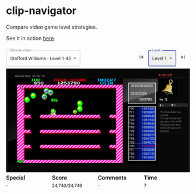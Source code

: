 # clip-navigator

Compare video game level strategies.

See it in action [here](https://staffordwilliams.com/bubble-bobble/#videos).

![Screenshot](screenshot.png)
